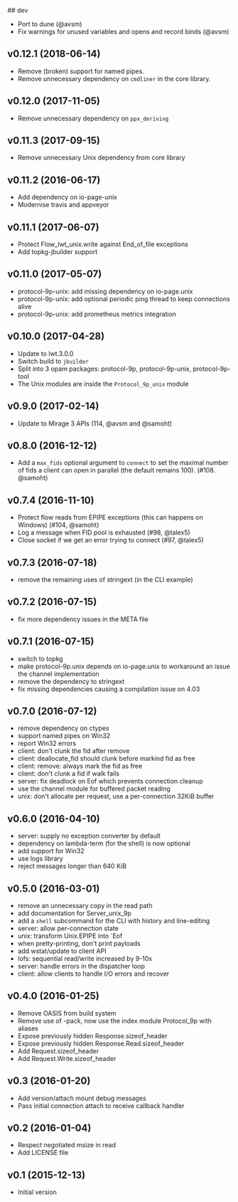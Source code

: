 ## dev

* Port to dune (@avsm)
* Fix warnings for unused variables and opens and record binds (@avsm)

## v0.12.1 (2018-06-14)

* Remove (broken) support for named pipes.
* Remove unnecessary dependency on `cmdliner` in the core library.

## v0.12.0 (2017-11-05)

* Remove unnecessary dependency on `ppx_deriving`

## v0.11.3 (2017-09-15)

* Remove unnecessary Unix dependency from core library

## v0.11.2 (2016-06-17)
* Add dependency on io-page-unix
* Modernise travis and appveyor

## v0.11.1 (2017-06-07)
* Protect Flow_lwt_unix.write against End_of_file exceptions
* Add topkg-jbuilder support

## v0.11.0 (2017-05-07)

* protocol-9p-unix: add missing dependency on io-page.unix
* protocol-9p-unix: add optional periodic ping thread to keep connections alive
* protocol-9p-unix: add prometheus metrics integration

## v0.10.0 (2017-04-28)

* Update to lwt.3.0.0
* Switch build to `jbuilder`
* Split into 3 opam packages: protocol-9p, protocol-9p-unix, protocol-9p-tool
* The Unix modules are inside the `Protocol_9p_unix` module

## v0.9.0 (2017-02-14)

* Update to Mirage 3 APIs (114, @avsm and @samoht)

## v0.8.0 (2016-12-12)

* Add a `max_fids` optional argument to `connect` to set the maximal number
  of fids a client can open in parallel (the default remains 100).
  (#108. @samoht)

## v0.7.4 (2016-11-10)

* Protect flow reads from EPIPE exceptions (this can happens on Windows)
  (#104, @samoht)
* Log a message when FID pool is exhausted (#98, @talex5)
* Close socket if we get an error trying to connect (#97, @talex5)

## v0.7.3 (2016-07-18)

* remove the remaining uses of stringext (in the CLI example)

## v0.7.2 (2016-07-15)

* fix more dependency issues in the META file

## v0.7.1 (2016-07-15)

* switch to topkg
* make protocol-9p.unix depends on io-page.unix to workaround an issue
  the channel implementation
* remove the dependency to stringext
* fix missing dependencies causing a compilation issue on 4.03

## v0.7.0 (2016-07-12)

* remove dependency on ctypes
* support named pipes on Win32
* report Win32 errors
* client: don't clunk the fid after remove
* client: deallocate_fid should clunk before markind fid as free
* client: remove: always mark the fid as free
* client: don't clunk a fid if walk fails
* server: fix deadlock on Eof which prevents connection cleanup
* use the channel module for buffered packet reading
* unix: don't allocate per request, use a per-connection 32KiB buffer

## v0.6.0 (2016-04-10)

* server: supply no exception converter by default
* dependency on lambda-term (for the shell) is now optional
* add support for Win32
* use logs library
* reject messages longer than 640 KiB

## v0.5.0 (2016-03-01)

* remove an unnecessary copy in the read path
* add documentation for Server_unix_9p
* add a `shell` subcommand for the CLI with history and line-editing
* server: allow per-connection state
* unix: transform Unix.EPIPE into `Eof
* when pretty-printing, don't print payloads
* add wstat/update to client API
* lofs: sequential read/write increased by 9-10x
* server: handle errors in the dispatcher loop
* client: allow clients to handle I/O errors and recover

## v0.4.0 (2016-01-25)

* Remove OASIS from build system
* Remove use of -pack, now use the index module Protocol_9p with aliases
* Expose previously hidden Response.sizeof_header
* Expose previously hidden Response.Read.sizeof_header
* Add Request.sizeof_header
* Add Request.Write.sizeof_header

## v0.3 (2016-01-20)

* Add version/attach mount debug messages
* Pass initial connection attach to receive callback handler

## v0.2 (2016-01-04)

* Respect negotiated msize in read
* Add LICENSE file

## v0.1 (2015-12-13)

* Initial version
